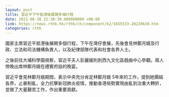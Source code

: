 ```yaml
---
layout: post
title: 習近平下午抵港後展開多個行程
date: 2022-06-30 22:30:30.000000000 +08:00
link: https://news.rthk.hk/rthk/ch/component/k2/1655533-20220630.htm
categories: rthk
---
```


國家主席習近平抵港後展開多個行程，下午在灣仔會展，先後會見林鄭月娥及行政、立法和司法機構負責人，以及紀律部隊代表和社會各界人士。

之後前往大埔科學園視察，習近平夫人彭麗媛則到西九文化區戲曲中心參觀。兩人傍晚出席林鄭月娥在禮賓府設的晚宴。

習近平會見林鄭月娥期間，表示中央充分肯定林鄭月娥 5年來的工作，提到她團結各界，止暴制亂，全力抗擊新冠肺炎疫情，推動香港局勢實現由亂到治重大轉折，並做了大量艱苦工作，作出重要貢獻。
